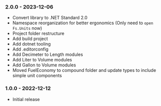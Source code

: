 ### 2.0.0 - 2023-12-06
- Convert library to .NET Standard 2.0
- Namespace reorganization for better ergonomics (Only need to `open Fs.Units` now)
- Project folder restructure
- Add build project
- Add dotnet tooling
- Add .editorconfig
- Add Decimeter to Length modules
- Add Liter to Volume modules
- Add Gallon to Volume modules
- Moved FuelEconomy to compound folder and update types to include simple unit components

### 1.0.0 - 2022-12-12
- Initial release